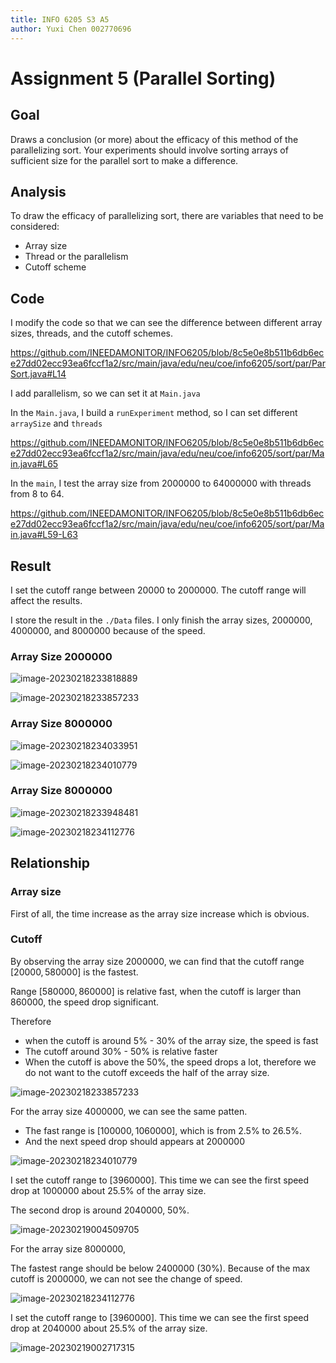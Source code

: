 ```yaml
---
title: INFO 6205 S3 A5
author: Yuxi Chen 002770696
---
```


# Assignment 5 (Parallel Sorting)

## Goal

Draws a conclusion (or more) about the efficacy of this method of the parallelizing sort. Your experiments should involve sorting arrays of sufficient size for the parallel sort to make a difference.

## Analysis

To draw the efficacy of parallelizing sort, there are variables that need to be considered:

- Array size
- Thread or the parallelism
- Cutoff scheme

## Code

I modify the code so that we can see the difference between different array sizes, threads, and the cutoff schemes.

https://github.com/INEEDAMONITOR/INFO6205/blob/8c5e0e8b511b6db6ece27dd02ecc93ea6fccf1a2/src/main/java/edu/neu/coe/info6205/sort/par/ParSort.java#L14

I add parallelism, so we can set it at `Main.java`

In the `Main.java`, I build a `runExperiment` method, so I can set different `arraySize` and `threads`

https://github.com/INEEDAMONITOR/INFO6205/blob/8c5e0e8b511b6db6ece27dd02ecc93ea6fccf1a2/src/main/java/edu/neu/coe/info6205/sort/par/Main.java#L65

In the `main`, I test the array size from 2000000 to 64000000 with threads from 8 to 64.

https://github.com/INEEDAMONITOR/INFO6205/blob/8c5e0e8b511b6db6ece27dd02ecc93ea6fccf1a2/src/main/java/edu/neu/coe/info6205/sort/par/Main.java#L59-L63

## Result

I set the cutoff range between 20000 to 2000000. The cutoff range will affect the results. 

I store the result in the `./Data` files. I only finish the array sizes, 2000000, 4000000, and 8000000 because of the speed.

### Array Size 2000000

![image-20230218233818889](./assets/image-20230218233818889.png)

![image-20230218233857233](./assets/image-20230218233857233.png)

### Array Size 8000000

![image-20230218234033951](./assets/image-20230218234033951.png)

![image-20230218234010779](./assets/image-20230218234010779.png)

### Array Size 8000000

![image-20230218233948481](./assets/image-20230218233948481.png)

![image-20230218234112776](./assets/image-20230218234112776.png)

## Relationship

### Array size

First of all, the time increase as the array size increase which is obvious.

### Cutoff

By observing the array size 2000000, we can find that the cutoff range $[20000, 580000]$ is the fastest.

Range $[580000, 860000]$ is relative fast, when the cutoff is larger than $860000$, the speed drop significant.

Therefore

- when the cutoff is around $5$% - $30$% of the array size, the speed is fast
- The cutoff around  $30$% - $50$% is relative faster
- When the cutoff is above the $50$%, the speed drops a lot, therefore we do not want to the cutoff exceeds the half of the array size.

![image-20230218233857233](./assets/image-20230218233857233.png)

For the array size 4000000, we can see the same patten.

- The fast range is $[100000, 1060000]$, which is from $2.5$% to $26.5$%.
- And the next speed drop should appears at 2000000

![image-20230218234010779](./assets/image-20230218234010779.png)

I set the cutoff range to $[3960000]$. This time we can see the first speed drop at $1000000$ about $25.5$% of the array size. 

The second drop is around $2040000$, $50$%.

![image-20230219004509705](./assets/image-20230219004509705.png)

For the array size 8000000,

The fastest range should be below $2400000$ ($30$%). Because of the max cutoff is 2000000, we can not see the change of speed.

![image-20230218234112776](./assets/image-20230218234112776.png)

I set the cutoff range to $[3960000]$. This time we can see the first speed drop at $2040000$ about $25.5$% of the array size.

![image-20230219002717315](./assets/image-20230219002717315.png)